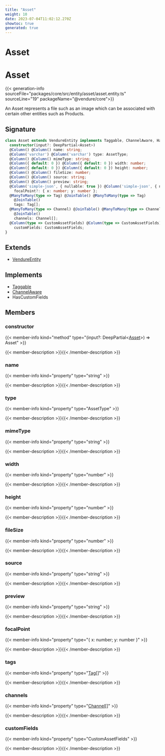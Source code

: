 ```yaml
---
title: "Asset"
weight: 10
date: 2023-07-04T11:02:12.270Z
showtoc: true
generated: true
---
```

<!-- This file was generated from the Vendure source. Do not modify. Instead, re-run the "docs:build" script -->

# Asset
<div class="symbol">


# Asset

{{< generation-info sourceFile="packages/core/src/entity/asset/asset.entity.ts" sourceLine="19" packageName="@vendure/core">}}

An Asset represents a file such as an image which can be associated with certain other entities
such as Products.

## Signature

```TypeScript
class Asset extends VendureEntity implements Taggable, ChannelAware, HasCustomFields {
  constructor(input?: DeepPartial<Asset>)
  @Column() @Column() name: string;
  @Column('varchar') @Column('varchar') type: AssetType;
  @Column() @Column() mimeType: string;
  @Column({ default: 0 }) @Column({ default: 0 }) width: number;
  @Column({ default: 0 }) @Column({ default: 0 }) height: number;
  @Column() @Column() fileSize: number;
  @Column() @Column() source: string;
  @Column() @Column() preview: string;
  @Column('simple-json', { nullable: true }) @Column('simple-json', { nullable: true })
    focalPoint?: { x: number; y: number };
  @ManyToMany(type => Tag) @JoinTable() @ManyToMany(type => Tag)
    @JoinTable()
    tags: Tag[];
  @ManyToMany(type => Channel) @JoinTable() @ManyToMany(type => Channel)
    @JoinTable()
    channels: Channel[];
  @Column(type => CustomAssetFields) @Column(type => CustomAssetFields)
    customFields: CustomAssetFields;
}
```
## Extends

 * <a href='/typescript-api/entities/vendure-entity#vendureentity'>VendureEntity</a>


## Implements

 * <a href='/typescript-api/entities/interfaces#taggable'>Taggable</a>
 * <a href='/typescript-api/entities/interfaces#channelaware'>ChannelAware</a>
 * HasCustomFields


## Members

### constructor

{{< member-info kind="method" type="(input?: DeepPartial&#60;<a href='/typescript-api/entities/asset#asset'>Asset</a>&#62;) => Asset"  >}}

{{< member-description >}}{{< /member-description >}}

### name

{{< member-info kind="property" type="string"  >}}

{{< member-description >}}{{< /member-description >}}

### type

{{< member-info kind="property" type="AssetType"  >}}

{{< member-description >}}{{< /member-description >}}

### mimeType

{{< member-info kind="property" type="string"  >}}

{{< member-description >}}{{< /member-description >}}

### width

{{< member-info kind="property" type="number"  >}}

{{< member-description >}}{{< /member-description >}}

### height

{{< member-info kind="property" type="number"  >}}

{{< member-description >}}{{< /member-description >}}

### fileSize

{{< member-info kind="property" type="number"  >}}

{{< member-description >}}{{< /member-description >}}

### source

{{< member-info kind="property" type="string"  >}}

{{< member-description >}}{{< /member-description >}}

### preview

{{< member-info kind="property" type="string"  >}}

{{< member-description >}}{{< /member-description >}}

### focalPoint

{{< member-info kind="property" type="{ x: number; y: number }"  >}}

{{< member-description >}}{{< /member-description >}}

### tags

{{< member-info kind="property" type="<a href='/typescript-api/entities/tag#tag'>Tag</a>[]"  >}}

{{< member-description >}}{{< /member-description >}}

### channels

{{< member-info kind="property" type="<a href='/typescript-api/entities/channel#channel'>Channel</a>[]"  >}}

{{< member-description >}}{{< /member-description >}}

### customFields

{{< member-info kind="property" type="CustomAssetFields"  >}}

{{< member-description >}}{{< /member-description >}}


</div>
